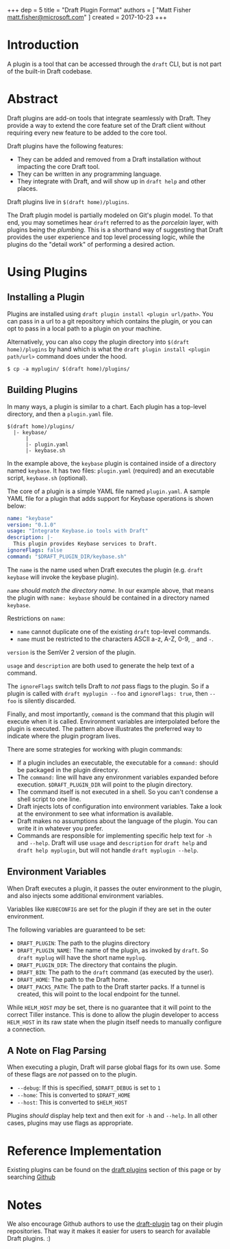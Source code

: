 +++
dep = 5
title = "Draft Plugin Format"
authors = [ "Matt Fisher <matt.fisher@microsoft.com>" ]
created = 2017-10-23
+++

# Introduction

A plugin is a tool that can be accessed through the `draft` CLI, but is not part of the built-in Draft codebase.

# Abstract

Draft plugins are add-on tools that integrate seamlessly with Draft. They provide a way to extend the core feature set of the Draft client without requiring every new feature to be added to the core tool.

Draft plugins have the following features:

- They can be added and removed from a Draft installation without impacting the core Draft tool.
- They can be written in any programming language.
- They integrate with Draft, and will show up in `draft help` and other places.

Draft plugins live in `$(draft home)/plugins`.

The Draft plugin model is partially modeled on Git's plugin model. To that end, you may sometimes hear `draft` referred to as the _porcelain_ layer, with plugins being the _plumbing_. This is a shorthand way of suggesting that Draft provides the user experience and top level processing logic, while the plugins do the "detail work" of performing a desired action.

# Using Plugins

## Installing a Plugin

Plugins are installed using `draft plugin install <plugin url/path>`. You can pass in a url to a git repository which contains the plugin, or you can opt to pass in a local path to a plugin on your machine.

Alternatively, you can also copy the plugin directory into `$(draft home)/plugins` by hand which is what the `draft plugin install <plugin path/url>` command does under the hood.

```shell
$ cp -a myplugin/ $(draft home)/plugins/
```

## Building Plugins

In many ways, a plugin is similar to a chart. Each plugin has a top-level directory, and then a `plugin.yaml` file.

```shell
$(draft home)/plugins/
  |- keybase/
      |
      |- plugin.yaml
      |- keybase.sh

```

In the example above, the `keybase` plugin is contained inside of a directory named `keybase`. It has two files: `plugin.yaml` (required) and an executable script, `keybase.sh` (optional).

The core of a plugin is a simple YAML file named `plugin.yaml`. A sample YAML file for a plugin that adds support for Keybase operations is shown below:

```yaml
name: "keybase"
version: "0.1.0"
usage: "Integrate Keybase.io tools with Draft"
description: |-
  This plugin provides Keybase services to Draft.
ignoreFlags: false
command: "$DRAFT_PLUGIN_DIR/keybase.sh"
```

The `name` is the name used when Draft executes the plugin (e.g. `draft keybase` will invoke the keybase plugin).

_`name` should match the directory name._ In our example above, that means the plugin with `name: keybase` should be contained in a directory named `keybase`.

Restrictions on `name`:

- `name` cannot duplicate one of the existing `draft` top-level commands.
- `name` must be restricted to the characters ASCII a-z, A-Z, 0-9, `_` and `-`.

`version` is the SemVer 2 version of the plugin.

`usage` and `description` are both used to generate the help text of a command.

The `ignoreFlags` switch tells Draft to _not_ pass flags to the plugin. So if a plugin is called with `draft myplugin --foo` and `ignoreFlags: true`, then `--foo` is silently discarded.

Finally, and most importantly, `command` is the command that this plugin will execute when it is called. Environment variables are interpolated before the plugin is executed. The pattern above illustrates the preferred way to indicate where the plugin program lives.

There are some strategies for working with plugin commands:

- If a plugin includes an executable, the executable for a `command:` should be
  packaged in the plugin directory.
- The `command:` line will have any environment variables expanded before
  execution. `$DRAFT_PLUGIN_DIR` will point to the plugin directory.
- The command itself is not executed in a shell. So you can't condense a shell script to one line.
- Draft injects lots of configuration into environment variables. Take a look at
  the environment to see what information is available.
- Draft makes no assumptions about the language of the plugin. You can write it
  in whatever you prefer.
- Commands are responsible for implementing specific help text for `-h` and `--help`.
  Draft will use `usage` and `description` for `draft help` and `draft help myplugin`,
  but will not handle `draft myplugin --help`.

## Environment Variables

When Draft executes a plugin, it passes the outer environment to the plugin, and also injects some additional environment variables.

Variables like `KUBECONFIG` are set for the plugin if they are set in the outer environment.

The following variables are guaranteed to be set:

- `DRAFT_PLUGIN`: The path to the plugins directory
- `DRAFT_PLUGIN_NAME`: The name of the plugin, as invoked by `draft`. So
  `draft myplug` will have the short name `myplug`.
- `DRAFT_PLUGIN_DIR`: The directory that contains the plugin.
- `DRAFT_BIN`: The path to the `draft` command (as executed by the user).
- `DRAFT_HOME`: The path to the Draft home.
- `DRAFT_PACKS_PATH`: The path to the Draft starter packs.
  If a tunnel is created, this will point to the local endpoint for the tunnel.

While `HELM_HOST` _may_ be set, there is no guarantee that it will point to the correct Tiller instance. This is done to allow the plugin developer to access `HELM_HOST` in its raw state when the plugin itself needs to manually configure a connection.

## A Note on Flag Parsing

When executing a plugin, Draft will parse global flags for its own use. Some of these flags are _not_ passed on to the plugin.

- `--debug`: If this is specified, `$DRAFT_DEBUG` is set to `1`
- `--home`: This is converted to `$DRAFT_HOME`
- `--host`: This is converted to `$HELM_HOST`

Plugins _should_ display help text and then exit for `-h` and `--help`. In all other cases, plugins may use flags as appropriate.

# Reference Implementation

Existing plugins can be found on the [draft plugins](#building-plugins) section of this page or by searching [Github](https://github.com/search?q=topic%3Adraft-plugin&type=Repositories)

# Notes

We also encourage Github authors to use the [draft-plugin](https://github.com/search?q=topic%3Adraft-plugin&type=Repositories) tag on their plugin repositories. That way it makes it easier for users to search for available Draft plugins. :)
